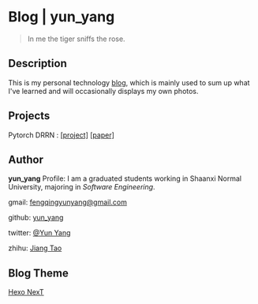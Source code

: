 # Blog | yun_yang

>  In me the tiger sniffs the rose. 

## Description
This is my personal technology [blog](www.abuzo.com), which is mainly used to sum up what I've learned and will occasionally displays my own photos.

## Projects
Pytorch DRRN : [[project]](https://github.com/jt827859032/DRRN-pytorch)  [[paper]](http://cvlab.cse.msu.edu/pdfs/Tai_Yang_Liu_CVPR2017.pdf)

## Author
**yun_yang**
Profile: I am a graduated students working in Shaanxi Normal University, majoring in *Software Engineering*. 

gmail: [fengqingyunyang@gmail.com](fengqingyunyang@gmail.com)

github: [yun_yang](https://github.com/jt827859032)

twitter: [@Yun Yang](https://twitter.com/jt827859032)

zhihu: [Jiang Tao](https://www.zhihu.com/people/jiang-tao-85-46/activities)

## Blog Theme
[Hexo NexT](https://github.com/iissnan/hexo-theme-next) 
